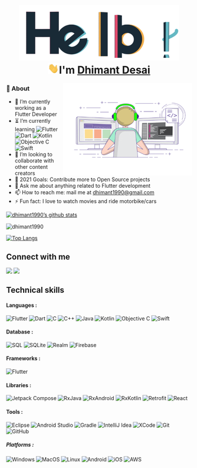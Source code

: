 <h1 align="center">
  <img src="assets/hello.gif" alt="hello-gif" height="150px">
  <br>
  <img src="assets/wave.gif" alt="waving hand" width="30px">I'm <a href="https://www.linkedin.com/in/dhimant1990/">Dhimant Desai</a>
</h1>

<img align="right" alt="GIF" src="assets/coding.gif" width="350px" height="250px"/>

### 🧐 About

- 🔭 I’m currently working as a Flutter Developer
- ⏳ I’m currently learning
![Flutter](http://img.shields.io/badge/-Flutter-333333?style=flat&logo=flutter)
![Dart](https://img.shields.io/badge/-Dart-333333?style=flat&logo=dart)
![Kotlin](https://img.shields.io/badge/-kotlin-333333?style=flat&logo=kotlin)
![Objective C](https://img.shields.io/badge/-Objective%20C-333333?style=flat&logo=apple)
![Swift](https://img.shields.io/badge/-Swift-333333?style=flat&logo=swift)
- 👯 I’m looking to collaborate with other content creators
- 🥅 2021 Goals: Contribute more to Open Source projects
- 💬 Ask me about anything related to Flutter development  
- 📫 How to reach me: mail me at [dhimant1990@gmail.com](mailto:dhimant1990@gmail.com)
- ⚡ Fun fact: I love to watch movies and ride motorbike/cars


[![dhimant1990’s github stats](https://github-readme-stats.vercel.app/api?username=dhimant1990&show_icons=true&line_height=21&show_icons=true&theme=vue&count_private=true)](https://github.com/anuraghazra/github-readme-stats)

<img align="center" src="https://github-readme-streak-stats.herokuapp.com/?user=dhimant1990&" alt="dhimant1990" />

[![Top Langs](https://github-readme-stats.vercel.app/api/top-langs/?username=dhimant1990&show_icons=true&layout=compact&theme=vue&langs_count=15)](https://github.com/anuraghazra/github-readme-stats)

## Connect with me

[<img height="25" src="https://img.shields.io/badge/gmail-c14438?&style=flat&logo=gmail&logoColor=white">][gmail] 
[<img height="25" src="https://img.shields.io/badge/linkedin-blue.svg?&style=flat&logo=linkedin&logoColor=white" />][LinkedIn]

[gmail]: mailto:dhimant1990@gmail.com/
[Linkedin]: https://www.linkedin.com/in/dhimant1990/

## Technical skills

#### Languages :

![Flutter](http://img.shields.io/badge/-Flutter-333333?style=flat&logo=flutter)
![Dart](https://img.shields.io/badge/-Dart-333333?style=flat&logo=dart)
![C](https://img.shields.io/badge/-C-333333?style=flat&logo=c)
![C++](https://img.shields.io/badge/-C++-333333?style=flat&logo=c%2B%2B)
![Java](https://img.shields.io/badge/-Java-333333?style=flat&logo=java)
![Kotlin](https://img.shields.io/badge/-kotlin-333333?style=flat&logo=kotlin)
![Objective C](https://img.shields.io/badge/-Objective%20C-333333?style=flat&logo=apple)
![Swift](https://img.shields.io/badge/-Swift-333333?style=flat&logo=swift)

#### Database :

![SQL](https://img.shields.io/badge/-SQL-333333?style=flat&logo=postgresql)
![SQLite](https://img.shields.io/badge/-SQLite-333333?style=flat&logo=sqlite)
![Realm](https://img.shields.io/badge/-Realm-333333?style=flat&logo=realm)
![Firebase](http://img.shields.io/badge/-Firebase-333333?style=flat&logo=firebase)

#### Frameworks :

![Flutter](http://img.shields.io/badge/-Flutter-333333?style=flat&logo=flutter)

#### Libraries :

![Jetpack Compose](http://img.shields.io/badge/-Jetpack%20Compose-333333?style=flat&logo=android)
![RxJava](http://img.shields.io/badge/-RxJava-333333?style=flat&logo=reactivex)
![RxAndroid](http://img.shields.io/badge/-RxAndroid-333333?style=flat&logo=reactivex)
![RxKotlin](http://img.shields.io/badge/-RxKotlin-333333?style=flat&logo=reactivex)
![Retrofit](http://img.shields.io/badge/-Retrofit-333333?style=flat&logo=square)
![React](https://img.shields.io/badge/-React-333333?style=flat&logo=React&logoColor=61DAFB)

#### Tools :

![Eclipse](http://img.shields.io/badge/-eclipse-333333?style=flat&logo=eclipse)
![Android Studio](http://img.shields.io/badge/-Android%20Studio-333333?style=flat&logo=android-studio)
![Gradle](http://img.shields.io/badge/-Gradle-333333?style=flat&logo=gradle)
![IntelliJ Idea](http://img.shields.io/badge/-IntelliJ-333333?style=flat&logo=jetbrains)
![XCode](https://img.shields.io/badge/-XCode-333333?style=flat&logo=XCode&logoColor=1575F9)
![Git](https://img.shields.io/badge/-Git-333333?style=flat&logo=git&logoColor=F05032)
![GitHub](https://img.shields.io/badge/-GitHub-333333?style=flat&logo=github&logoColor=FFFFFF)

##### Platforms :

![Windows](http://img.shields.io/badge/-Windows-333333?style=flat&logo=windows)
![MacOS](http://img.shields.io/badge/-Mac%20OS-333333?style=flat&logo=apple)
![Linux](https://img.shields.io/badge/-Linux-333333?style=flat&logo=linux&logoColor=FCC624)
![Android](http://img.shields.io/badge/-Android-333333?style=flat&logo=android)
![iOS](http://img.shields.io/badge/-iOS-333333?style=flat&logo=apple)
![AWS](http://img.shields.io/badge/-AWS-333333?style=flat&logo=amazon)
